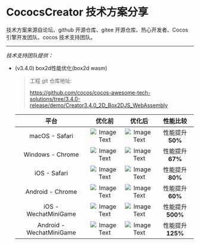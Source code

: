 # CococsCreator 技术方案分享

 技术方案来源自论坛、github 开源仓库、gitee 开源仓库、热心开发者、Cocos 引擎开发团队、cocos 技术支持团队。

---
*技术支持团队提供：*

* (v3.4.0) box2d性能优化(box2d wasm)

  > 工程 git 仓库地址: 
  >
  > https://github.com/cocos/cocos-awesome-tech-solutions/tree/3.4.0-release/demo/Creator3.4.0_2D_Box2DJS_WebAssembly
  
  |  平台  |  优化前  | 优化后  |  性能比较  |
  | :-----------------------: | :-----------------------: | :-----------------------: | :-----------------------: |
  | macOS - Safari | ![Image Text](https://github.com/cocos/cocos-awesome-tech-solutions/blob/main/image/20211119/2021111901.jpeg)   | ![Image Text](https://github.com/cocos/cocos-awesome-tech-solutions/blob/main/image/20211119/2021111911.jpeg)   |  性能提升**50%**  |
  | Windows - Chrome |  ![Image Text](https://github.com/cocos/cocos-awesome-tech-solutions/blob/main/image/20211119/2021111902.jpeg)  |  ![Image Text](https://github.com/cocos/cocos-awesome-tech-solutions/blob/main/image/20211119/2021111912.jpeg)  |  性能提升**67%**  |
  | iOS - Safari |  ![Image Text](https://github.com/cocos/cocos-awesome-tech-solutions/blob/main/image/20211119/2021111903.jpeg)  | ![Image Text](https://github.com/cocos/cocos-awesome-tech-solutions/blob/main/image/20211119/2021111913.jpeg)   | 性能提升**80%**  |
  | Android - Chrome |  ![Image Text](https://github.com/cocos/cocos-awesome-tech-solutions/blob/main/image/20211119/2021111904.jpeg)  |  ![Image Text](https://github.com/cocos/cocos-awesome-tech-solutions/blob/main/image/20211119/2021111914.jpeg)  | 性能提升**60%**  | 
  | iOS - WechatMiniGame |  ![Image Text](https://github.com/cocos/cocos-awesome-tech-solutions/blob/main/image/20211119/2021111905.jpeg)  |  ![Image Text](https://github.com/cocos/cocos-awesome-tech-solutions/blob/main/image/20211119/2021111915.jpeg)  | 性能提升**500%**  |  
  | Android - WechatMiniGame | ![Image Text](https://github.com/cocos/cocos-awesome-tech-solutions/blob/main/image/20211119/2021111906.jpeg)   |  ![Image Text](https://github.com/cocos/cocos-awesome-tech-solutions/blob/main/image/20211119/2021111916.jpeg)  | 性能提升**125%**  |
